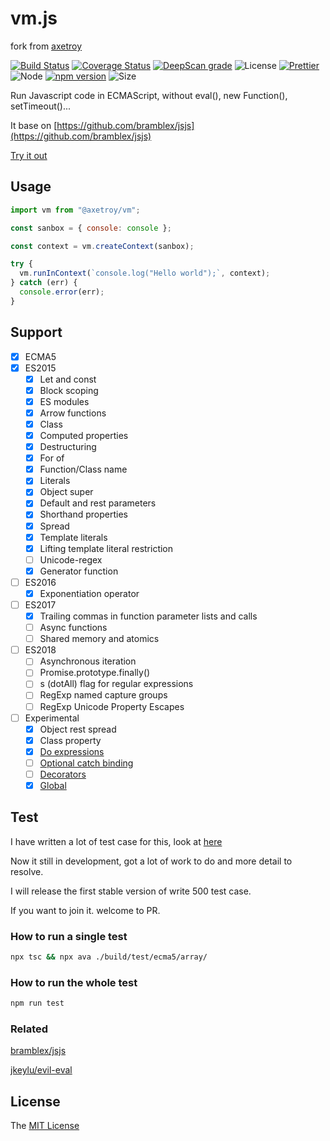 # vm.js

fork from [axetroy](https://github.com/axetroy/vm.js)

[![Build Status](https://github.com/axetroy/vm.js/workflows/test/badge.svg)](https://github.com/axetroy/vm.js/actions)
[![Coverage Status](https://coveralls.io/repos/github/axetroy/vm.js/badge.svg?branch=master)](https://coveralls.io/github/axetroy/vm.js?branch=master)
[![DeepScan grade](https://deepscan.io/api/teams/5773/projects/7589/branches/79788/badge/grade.svg)](https://deepscan.io/dashboard#view=project&tid=5773&pid=7589&bid=79788)
![License](https://img.shields.io/badge/license-MIT-green.svg)
[![Prettier](https://img.shields.io/badge/Code%20Style-Prettier-green.svg)](https://github.com/prettier/prettier)
![Node](https://img.shields.io/badge/node-%3E=7.6-blue.svg?style=flat-square)
[![npm version](https://badge.fury.io/js/%40axetroy%2Fvm.svg)](https://badge.fury.io/js/%40axetroy%2Fvm)
![Size](https://github-size-badge.herokuapp.com/axetroy/vm.js.svg)

Run Javascript code in ECMAScript, without eval(), new Function(), setTimeout()...

It base on [https://github.com/bramblex/jsjs](https://github.com/bramblex/jsjs)

[Try it out](https://axetroy.github.io/vm.js)

## Usage

```javascript
import vm from "@axetroy/vm";

const sanbox = { console: console };

const context = vm.createContext(sanbox);

try {
  vm.runInContext(`console.log("Hello world");`, context);
} catch (err) {
  console.error(err);
}
```

## Support

- [x] ECMA5
- [x] ES2015
  - [x] Let and const
  - [x] Block scoping
  - [x] ES modules
  - [x] Arrow functions
  - [x] Class
  - [x] Computed properties
  - [x] Destructuring
  - [x] For of
  - [x] Function/Class name
  - [x] Literals
  - [x] Object super
  - [x] Default and rest parameters
  - [x] Shorthand properties
  - [x] Spread
  - [x] Template literals
  - [x] Lifting template literal restriction
  - [ ] Unicode-regex
  - [x] Generator function
- [ ] ES2016
  - [x] Exponentiation operator
- [ ] ES2017
  - [x] Trailing commas in function parameter lists and calls
  - [ ] Async functions
  - [ ] Shared memory and atomics
- [ ] ES2018
  - [ ] Asynchronous iteration
  - [ ] Promise.prototype.finally()
  - [ ] s (dotAll) flag for regular expressions
  - [ ] RegExp named capture groups
  - [ ] RegExp Unicode Property Escapes
- [ ] Experimental
  - [x] Object rest spread
  - [x] Class property
  - [x] [Do expressions](https://github.com/tc39/proposal-do-expressions)
  - [ ] [Optional catch binding](https://github.com/tc39/proposal-optional-catch-binding)
  - [ ] [Decorators](https://github.com/tc39/proposal-decorators)
  - [x] [Global](https://github.com/tc39/proposal-global)

## Test

I have written a lot of test case for this, look at [here](test)

Now it still in development, got a lot of work to do and more detail to resolve.

I will release the first stable version of write 500 test case.

If you want to join it. welcome to PR.

### How to run a single test

```bash
npx tsc && npx ava ./build/test/ecma5/array/
```

### How to run the whole test

```bash
npm run test
```

### Related

[bramblex/jsjs](https://github.com/bramblex/jsjs)

[jkeylu/evil-eval](https://github.com/jkeylu/evil-eval)

## License

The [MIT License](LICENSE)

